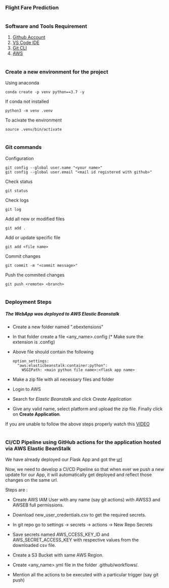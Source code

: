 ### Flight Fare Prediction

#

### Software and Tools Requirement

1. [Github Account](https://github.com)
2. [VS Code IDE](https://code.visualstudio.com/download)
3. [Git CLI](https://git-scm.com/downloads)
4. [AWS](https://signin.aws.amazon.com/signin?redirect_uri=https%3A%2F%2Fconsole.aws.amazon.com%2Fconsole%2Fhome%3FhashArgs%3D%2523%26isauthcode%3Dtrue%26nc2%3Dh_ct%26src%3Dheader-signin%26state%3DhashArgsFromTB_ap-northeast-1_ef2524f0af9cef74&client_id=arn%3Aaws%3Asignin%3A%3A%3Aconsole%2Fcanvas&forceMobileApp=0&code_challenge=Sfrl3h4obawgO2thMln3jNbGpGNgNLfI42oub-ve2SY&code_challenge_method=SHA-256)

#

### Create a new environment for the project

Using anaconda
```
conda create -p venv python==3.7 -y
```

If conda not installed
```
python3 -m venv .venv
```
To acivate the environment
```
source .venv/bin/activate
```
#

### Git commands

Configuration
```
git config --global user.name "<your name>"
git config --global user.email "<mail id registered with github>"
```
Check status
```
git status
```
Check logs
```
git log
```
Add all new or modified files
```
git add .
```
Add or update specific file
```
git add <file name>
```
Commit changes
```
git commit -m "<commit message>"
```
Push the commited changes
```
git push <remote> <branch>
```
#

### Deployment Steps

##### The WebApp was deployed to AWS Elastic Beanstalk


- Create a new folder named ".ebextensions"

- In that folder create a file <any_name>.config (* Make sure the extension is .config)

- Above file should contain the following
  ```
  option_settings:
    "aws:elasticbeanstalk:container:python":
      WSGIPath: <main python file name>:<flask app name>
  ```

- Make a zip file with all necessary files and folder

- Login to AWS

- Search for *Elastic Beanstalk* and click *Create Application*

- Give any valid name, select platform and upload the zip file. Finally click on **Create Application**.

If you are unable to follow the above steps properly watch this [VIDEO](https://www.youtube.com/watch?v=zn23teIOcVw)

#


### **CI/CD Pipeline** using **GitHub actions** for the application hosted via AWS Elastic BeanStalk


We have already deployed our Flask App and got the [url](http://predictflightfare-env.eba-438dqfva.ap-south-1.elasticbeanstalk.com/)

Now, we need to develop a CI/CD Pipeline so that when ever we push a new update for our App, it will automatically get deployed and reflect those changes on the same url.

Steps are : 

- Create AWS IAM User with any name (say git actions) with AWSS3 and AWSEB full permissions.

- Download new_user_credentials.csv to get the required secrets.

- In git repo go to settings -> secrets -> actions -> New Repo Secrets

- Save secrets named AWS_CCESS_KEY_ID and AWS_SECRET_ACCESS_KEY with respective values from the downloaded csv file.

- Create a S3 Bucket with same AWS Region.

- Create <any_name>.yml file in the folder .github/workflows/.

- Mention all the actions to be executed with a particular trigger (say git push)